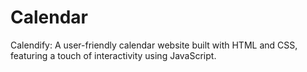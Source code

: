 # Calendar
Calendify: A user-friendly calendar website built with HTML and CSS, featuring a touch of interactivity using JavaScript.
